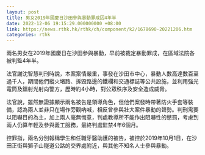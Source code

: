 ```yaml
---
layout: post
title: 男女2019年國慶日沙田參與暴動罪成囚4年半
date: 2022-12-06 19:15:29.000000000 +08:00
link: https://news.rthk.hk/rthk/ch/component/k2/1678690-20221206.htm
categories: rthk
---
```


兩名男女在2019年國慶日在沙田參與暴動，早前被裁定暴動罪成，在區域法院各被判監4年半。

法官謝沈智慧判刑時說，本案案情嚴重，事發在沙田市中心，暴動人數高達數百至過千人，期間他們縱火堵路、拆毁路邊的鐵欄和交通標誌等公共設施，並利用強光電筒及鐳射光射向警方，歷時約4小時，對公眾秩序及安全造成威脅。

法官說，雖然無證據顯示兩名被告是領導角色，但他們案發時帶著防火手套等裝備，認為兩人並非只在場作旁觀吶喊，相反曾參與壯大案件暴動的聲勢。判刑需要以阻嚇目的為主，加上兩人毫無悔意，判處教導所不能作出阻嚇性的懲罰，考慮到兩人仍算年輕及參與義工服務，最終判處監禁4年6個月。

控罪指，兩名分別報稱學生和任職牙醫助護的被告，被控於2019年10月1日，在沙田正街與獅子山隧道公路的交界處附近，與其他不知名人士參與暴動。
